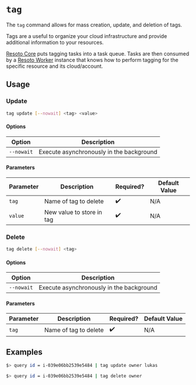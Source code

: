 # `tag`

The `tag` command allows for mass creation, update, and deletion of tags.

Tags are a useful to organize your cloud infrastructure and provide additional information to your resources.

[Resoto Core](../../concepts/components/core.md) puts tagging tasks into a task queue. Tasks are then consumed by a [Resoto Worker](../../concepts/components/worker.md) instance that knows how to perform tagging for the specific resource and its cloud/account.

## Usage

### Update

```bash
tag update [--nowait] <tag> <value>
```

#### Options

| Option     | Description                              |
| ---------- | ---------------------------------------- |
| `--nowait` | Execute asynchronously in the background |

#### Parameters

| Parameter | Description               | Required? | Default Value |
| --------- | ------------------------- | --------- | ------------- |
| `tag`     | Name of tag to delete     | ✔️        | N/A           |
| `value`   | New value to store in tag | ✔️        | N/A           |

### Delete

```bash
tag delete [--nowait] <tag>
```

#### Options

| Option     | Description                              |
| ---------- | ---------------------------------------- |
| `--nowait` | Execute asynchronously in the background |

#### Parameters

| Parameter | Description           | Required? | Default Value |
| --------- | --------------------- | --------- | ------------- |
| `tag`     | Name of tag to delete | ✔️        | N/A           |

## Examples

```bash title="update tag owner of instance i-039e06bb2539e5484 if present, create if new"
$> query id = i-039e06bb2539e5484 | tag update owner lukas
```

```bash title="delete tag owner from instance i-039e06bb2539e5484"
$> query id = i-039e06bb2539e5484 | tag delete owner
```
